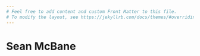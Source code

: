 ```yaml
---
# Feel free to add content and custom Front Matter to this file.
# To modify the layout, see https://jekyllrb.com/docs/themes/#overriding-theme-defaults
---
```


Sean McBane
===========

